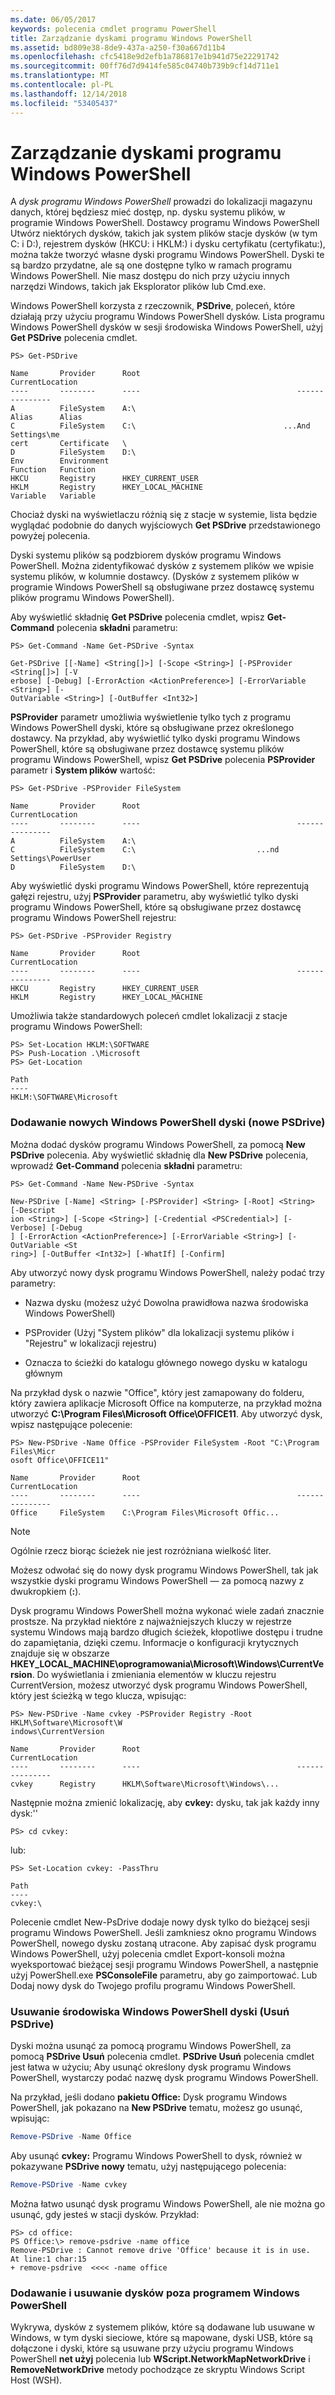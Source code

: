 ```yaml
---
ms.date: 06/05/2017
keywords: polecenia cmdlet programu PowerShell
title: Zarządzanie dyskami programu Windows PowerShell
ms.assetid: bd809e38-8de9-437a-a250-f30a667d11b4
ms.openlocfilehash: cfc5418e9d2efb1a786817e1b941d75e22291742
ms.sourcegitcommit: 00ff76d7d9414fe585c04740b739b9cf14d711e1
ms.translationtype: MT
ms.contentlocale: pl-PL
ms.lasthandoff: 12/14/2018
ms.locfileid: "53405437"
---
```

# <a name="managing-windows-powershell-drives"></a>Zarządzanie dyskami programu Windows PowerShell

A *dysk programu Windows PowerShell* prowadzi do lokalizacji magazynu danych, której będziesz mieć dostęp, np. dysku systemu plików, w programie Windows PowerShell. Dostawcy programu Windows PowerShell Utwórz niektórych dysków, takich jak system plików stacje dysków (w tym C: i D:), rejestrem dysków (HKCU: i HKLM:) i dysku certyfikatu (certyfikatu:), można także tworzyć własne dyski programu Windows PowerShell. Dyski te są bardzo przydatne, ale są one dostępne tylko w ramach programu Windows PowerShell. Nie masz dostępu do nich przy użyciu innych narzędzi Windows, takich jak Eksplorator plików lub Cmd.exe.

Windows PowerShell korzysta z rzeczownik, **PSDrive**, poleceń, które działają przy użyciu programu Windows PowerShell dysków. Lista programu Windows PowerShell dysków w sesji środowiska Windows PowerShell, użyj **Get PSDrive** polecenia cmdlet.

```
PS> Get-PSDrive

Name       Provider      Root                                   CurrentLocation
----       --------      ----                                   ---------------
A          FileSystem    A:\
Alias      Alias
C          FileSystem    C:\                                 ...And Settings\me
cert       Certificate   \
D          FileSystem    D:\
Env        Environment
Function   Function
HKCU       Registry      HKEY_CURRENT_USER
HKLM       Registry      HKEY_LOCAL_MACHINE
Variable   Variable
```

Chociaż dyski na wyświetlaczu różnią się z stacje w systemie, lista będzie wyglądać podobnie do danych wyjściowych **Get PSDrive** przedstawionego powyżej polecenia.

Dyski systemu plików są podzbiorem dysków programu Windows PowerShell. Można zidentyfikować dysków z systemem plików we wpisie systemu plików, w kolumnie dostawcy. (Dysków z systemem plików w programie Windows PowerShell są obsługiwane przez dostawcę systemu plików programu Windows PowerShell).

Aby wyświetlić składnię **Get PSDrive** polecenia cmdlet, wpisz **Get-Command** polecenia **składni** parametru:

```
PS> Get-Command -Name Get-PSDrive -Syntax

Get-PSDrive [[-Name] <String[]>] [-Scope <String>] [-PSProvider <String[]>] [-V
erbose] [-Debug] [-ErrorAction <ActionPreference>] [-ErrorVariable <String>] [-
OutVariable <String>] [-OutBuffer <Int32>]
```

**PSProvider** parametr umożliwia wyświetlenie tylko tych z programu Windows PowerShell dyski, które są obsługiwane przez określonego dostawcy. Na przykład, aby wyświetlić tylko dyski programu Windows PowerShell, które są obsługiwane przez dostawcę systemu plików programu Windows PowerShell, wpisz **Get PSDrive** polecenia **PSProvider** parametr i  **System plików** wartość:

```
PS> Get-PSDrive -PSProvider FileSystem

Name       Provider      Root                                   CurrentLocation
----       --------      ----                                   ---------------
A          FileSystem    A:\
C          FileSystem    C:\                           ...nd Settings\PowerUser
D          FileSystem    D:\
```

Aby wyświetlić dyski programu Windows PowerShell, które reprezentują gałęzi rejestru, użyj **PSProvider** parametru, aby wyświetlić tylko dyski programu Windows PowerShell, które są obsługiwane przez dostawcę programu Windows PowerShell rejestru:

```
PS> Get-PSDrive -PSProvider Registry

Name       Provider      Root                                   CurrentLocation
----       --------      ----                                   ---------------
HKCU       Registry      HKEY_CURRENT_USER
HKLM       Registry      HKEY_LOCAL_MACHINE
```

Umożliwia także standardowych poleceń cmdlet lokalizacji z stacje programu Windows PowerShell:

```
PS> Set-Location HKLM:\SOFTWARE
PS> Push-Location .\Microsoft
PS> Get-Location

Path
----
HKLM:\SOFTWARE\Microsoft
```

### <a name="adding-new-windows-powershell-drives-new-psdrive"></a>Dodawanie nowych Windows PowerShell dyski (nowe PSDrive)

Można dodać dysków programu Windows PowerShell, za pomocą **New PSDrive** polecenia. Aby wyświetlić składnię dla **New PSDrive** polecenia, wprowadź **Get-Command** polecenia **składni** parametru:

```
PS> Get-Command -Name New-PSDrive -Syntax

New-PSDrive [-Name] <String> [-PSProvider] <String> [-Root] <String> [-Descript
ion <String>] [-Scope <String>] [-Credential <PSCredential>] [-Verbose] [-Debug
] [-ErrorAction <ActionPreference>] [-ErrorVariable <String>] [-OutVariable <St
ring>] [-OutBuffer <Int32>] [-WhatIf] [-Confirm]
```

Aby utworzyć nowy dysk programu Windows PowerShell, należy podać trzy parametry:

- Nazwa dysku (możesz użyć Dowolna prawidłowa nazwa środowiska Windows PowerShell)

- PSProvider (Użyj "System plików" dla lokalizacji systemu plików i "Rejestru" w lokalizacji rejestru)

- Oznacza to ścieżki do katalogu głównego nowego dysku w katalogu głównym

Na przykład dysk o nazwie "Office", który jest zamapowany do folderu, który zawiera aplikacje Microsoft Office na komputerze, na przykład można utworzyć **C:\\Program Files\\Microsoft Office\\OFFICE11**. Aby utworzyć dysk, wpisz następujące polecenie:

```
PS> New-PSDrive -Name Office -PSProvider FileSystem -Root "C:\Program Files\Micr
osoft Office\OFFICE11"

Name       Provider      Root                                   CurrentLocation
----       --------      ----                                   ---------------
Office     FileSystem    C:\Program Files\Microsoft Offic...
```

> [!NOTE]
> Ogólnie rzecz biorąc ścieżek nie jest rozróżniana wielkość liter.

Możesz odwołać się do nowy dysk programu Windows PowerShell, tak jak wszystkie dyski programu Windows PowerShell — za pomocą nazwy z dwukropkiem (**:**).

Dysk programu Windows PowerShell można wykonać wiele zadań znacznie prostsze. Na przykład niektóre z najważniejszych kluczy w rejestrze systemu Windows mają bardzo długich ścieżek, kłopotliwe dostępu i trudne do zapamiętania, dzięki czemu. Informacje o konfiguracji krytycznych znajduje się w obszarze **HKEY_LOCAL_MACHINE\\oprogramowania\\Microsoft\\Windows\\CurrentVersion**. Do wyświetlania i zmieniania elementów w kluczu rejestru CurrentVersion, możesz utworzyć dysk programu Windows PowerShell, który jest ścieżką w tego klucza, wpisując:

```
PS> New-PSDrive -Name cvkey -PSProvider Registry -Root HKLM\Software\Microsoft\W
indows\CurrentVersion

Name       Provider      Root                                   CurrentLocation
----       --------      ----                                   ---------------
cvkey      Registry      HKLM\Software\Microsoft\Windows\...
```

Następnie można zmienić lokalizację, aby **cvkey:** dysku, tak jak każdy inny dysk:''

`PS> cd cvkey:`

lub:

```
PS> Set-Location cvkey: -PassThru

Path
----
cvkey:\
```

Polecenie cmdlet New-PsDrive dodaje nowy dysk tylko do bieżącej sesji programu Windows PowerShell. Jeśli zamkniesz okno programu Windows PowerShell, nowego dysku zostaną utracone. Aby zapisać dysk programu Windows PowerShell, użyj polecenia cmdlet Export-konsoli można wyeksportować bieżącej sesji programu Windows PowerShell, a następnie użyj PowerShell.exe **PSConsoleFile** parametru, aby go zaimportować. Lub Dodaj nowy dysk do Twojego profilu programu Windows PowerShell.

### <a name="deleting-windows-powershell-drives-remove-psdrive"></a>Usuwanie środowiska Windows PowerShell dyski (Usuń PSDrive)

Dyski można usunąć za pomocą programu Windows PowerShell, za pomocą **PSDrive Usuń** polecenia cmdlet. **PSDrive Usuń** polecenia cmdlet jest łatwa w użyciu; Aby usunąć określony dysk programu Windows PowerShell, wystarczy podać nazwę dysk programu Windows PowerShell.

Na przykład, jeśli dodano **pakietu Office:** Dysk programu Windows PowerShell, jak pokazano na **New PSDrive** tematu, możesz go usunąć, wpisując:

```powershell
Remove-PSDrive -Name Office
```

Aby usunąć **cvkey:** Programu Windows PowerShell to dysk, również w pokazywane **PSDrive nowy** tematu, użyj następującego polecenia:

```powershell
Remove-PSDrive -Name cvkey
```

Można łatwo usunąć dysk programu Windows PowerShell, ale nie można go usunąć, gdy jesteś w stacji dysków. Przykład:

```
PS> cd office:
PS Office:\> remove-psdrive -name office
Remove-PSDrive : Cannot remove drive 'Office' because it is in use.
At line:1 char:15
+ remove-psdrive  <<<< -name office
```

### <a name="adding-and-removing-drives-outside-windows-powershell"></a>Dodawanie i usuwanie dysków poza programem Windows PowerShell

Wykrywa, dysków z systemem plików, które są dodawane lub usuwane w Windows, w tym dyski sieciowe, które są mapowane, dyski USB, które są dołączone i dyski, które są usuwane przy użyciu programu Windows PowerShell **net użyj** polecenia lub  **WScript.NetworkMapNetworkDrive** i **RemoveNetworkDrive** metody pochodzące ze skryptu Windows Script Host (WSH).